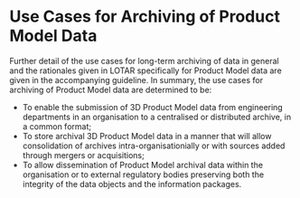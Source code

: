 # Use Cases for Archiving of Product Model Data

Further detail of the use cases for long-term archiving of data in general and the rationales given in LOTAR specifically for Product Model data are given in the accompanying guideline. In summary, the use cases for archiving of Product Model data  are determined to be:

+ To enable the submission of 3D Product Model data from engineering departments in an organisation to a centralised or distributed archive, in a common format;
+ To store archival 3D Product Model data in a manner that will allow consolidation of archives intra-organisationially or with sources added through mergers or acquisitions;
+ To allow dissemination of Product Model archival data within the organisation or to external regulatory bodies preserving both the integrity of the data objects and the information packages.
